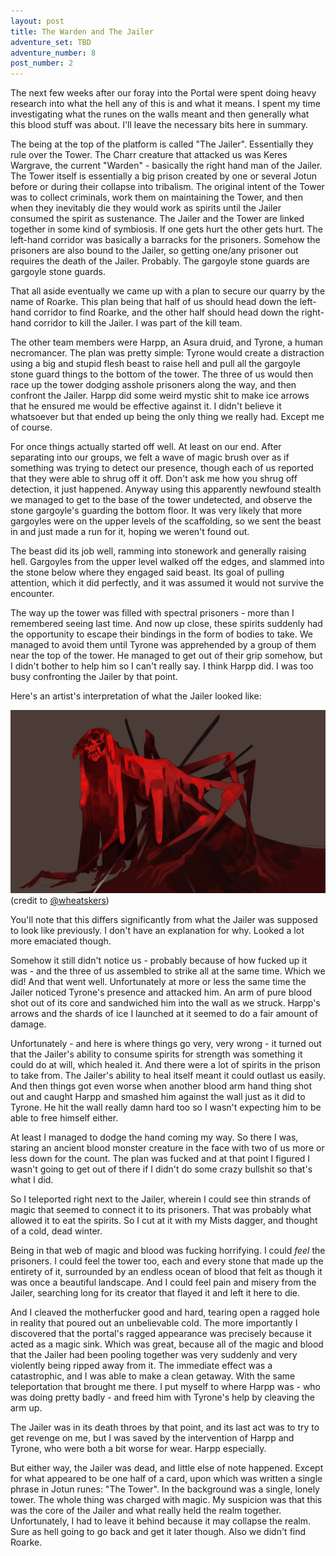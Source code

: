 ```yaml
---
layout: post
title: The Warden and The Jailer
adventure_set: TBD
adventure_number: 8
post_number: 2
---
```


The next few weeks after our foray into the Portal were spent doing heavy research into what the hell any of this is and what it means. I spent my time investigating what the runes on the walls meant and then generally what this blood stuff was about. I'll leave the necessary bits here in summary.

The being at the top of the platform is called "The Jailer". Essentially they rule over the Tower. The Charr creature that attacked us was Keres Wargrave, the current "Warden" - basically the right hand man of the Jailer. The Tower itself is essentially a big prison created by one or several Jotun before or during their collapse into tribalism. The original intent of the Tower was to collect criminals, work them on maintaining the Tower, and then when they inevitably die they would work as spirits until the Jailer consumed the spirit as sustenance. The Jailer and the Tower are linked together in some kind of symbiosis. If one gets hurt the other gets hurt. The left-hand corridor was basically a barracks for the prisoners. Somehow the prisoners are also bound to the Jailer, so getting one/any prisoner out requires the death of the Jailer. Probably. The gargoyle stone guards are gargoyle stone guards.

That all aside eventually we came up with a plan to secure our quarry by the name of Roarke. This plan being that half of us should head down the left-hand corridor to find Roarke, and the other half should head down the right-hand corridor to kill the Jailer. I was part of the kill team.

The other team members were Harpp, an Asura druid, and Tyrone, a human necromancer. The plan was pretty simple: Tyrone would create a distraction using a big and stupid flesh beast to raise hell and pull all the gargoyle stone guard things to the bottom of the tower. The three of us would then race up the tower dodging asshole prisoners along the way, and then confront the Jailer. Harpp did some weird mystic shit to make ice arrows that he ensured me would be effective against it. I didn't believe it whatsoever but that ended up being the only thing we really had. Except me of course.

For once things actually started off well. At least on our end. After separating into our groups, we felt a wave of magic brush over as if something was trying to detect our presence, though each of us reported that they were able to shrug off it off. Don't ask me how you shrug off detection, it just happened. Anyway using this apparently newfound stealth we managed to get to the base of the tower undetected, and observe the stone gargoyle's guarding the bottom floor. It was very likely that more gargoyles were on the upper levels of the scaffolding, so we sent the beast in and just made a run for it, hoping we weren't found out.

The beast did its job well, ramming into stonework and generally raising hell. Gargoyles from the upper level walked off the edges, and slammed into the stone below where they engaged said beast. Its goal of pulling attention, which it did perfectly, and it was assumed it would not survive the encounter.

The way up the tower was filled with spectral prisoners - more than I remembered seeing last time. And now up close, these spirits suddenly had the opportunity to escape their bindings in the form of bodies to take. We managed to avoid them until Tyrone was apprehended by a group of them near the top of the tower. He managed to get out of their grip somehow, but I didn't bother to help him so I can't really say. I think Harpp did. I was too busy confronting the Jailer by that point.

Here's an artist's interpretation of what the Jailer looked like:

![The Jailer](/assets/jailer.png)
(credit to [@wheatskers](https://twitter.com/wheatskers))

You'll note that this differs significantly from what the Jailer was supposed to look like previously. I don't have an explanation for why. Looked a lot more emaciated though.

Somehow it still didn't notice us - probably because of how fucked up it was - and the three of us assembled to strike all at the same time. Which we did! And that went well. Unfortunately at more or less the same time the Jailer noticed Tyrone's presence and attacked him. An arm of pure blood shot out of its core and sandwiched him into the wall as we struck. Harpp's arrows and the shards of ice I launched at it seemed to do a fair amount of damage.

Unfortunately - and here is where things go very, very wrong - it turned out that the Jailer's ability to consume spirits for strength was something it could do at will, which healed it. And there were a lot of spirits in the prison to take from. The Jailer's ability to heal itself meant it could outlast us easily. And then things got even worse when another blood arm hand thing shot out and caught Harpp and smashed him against the wall just as it did to Tyrone. He hit the wall really damn hard too so I wasn't expecting him to be able to free himself either.

At least I managed to dodge the hand coming my way. So there I was, staring an ancient blood monster creature in the face with two of us more or less down for the count. The plan was fucked and at that point I figured I wasn't going to get out of there if I didn't do some crazy bullshit so that's what I did.

So I teleported right next to the Jailer, wherein I could see thin strands of magic that seemed to connect it to its prisoners. That was probably what allowed it to eat the spirits. So I cut at it with my Mists dagger, and thought of a cold, dead winter.

Being in that web of magic and blood was fucking horrifying. I could *feel* the prisoners. I could feel the tower too, each and every stone that made up the entirety of it, surrounded by an endless ocean of blood that felt as though it was once a beautiful landscape. And I could feel pain and misery from the Jailer, searching long for its creator that flayed it and left it here to die.

And I cleaved the motherfucker good and hard, tearing open a ragged hole in reality that  poured out an unbelievable cold. The more importantly I discovered that the portal's ragged appearance was precisely because it acted as a magic sink. Which was great, because all of the magic and blood that the Jailer had been pooling together was very suddenly and very violently being ripped away from it. The immediate effect was a catastrophic, and I was able to make a clean getaway. With the same teleportation that brought me there. I put myself to where Harpp was - who was doing pretty badly - and freed him with Tyrone's help by cleaving the arm up.

The Jailer was in its death throes by that point, and its last act was to try to get revenge on me, but I was saved by the intervention of Harpp and Tyrone, who were both a bit worse for wear. Harpp especially.

But either way, the Jailer was dead, and little else of note happened. Except for what appeared to be one half of a card, upon which was written a single phrase in Jotun runes: "The Tower". In the background was a single, lonely tower. The whole thing was charged with magic. My suspicion was that this was the core of the Jailer and what really held the realm together. Unfortunately, I had to leave it behind because it may collapse the realm. Sure as hell going to go back and get it later though. Also we didn't find Roarke.